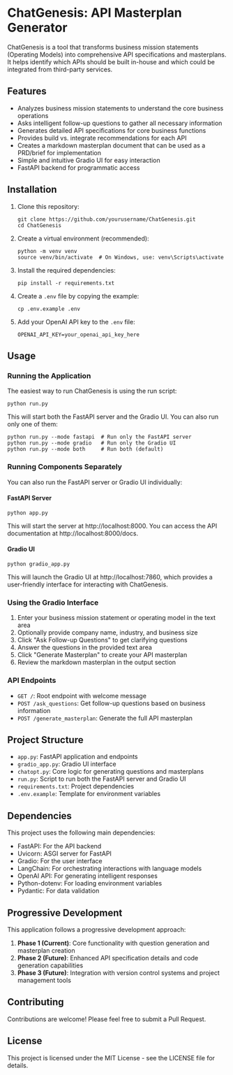 # ChatGenesis: API Masterplan Generator

ChatGenesis is a tool that transforms business mission statements (Operating Models) into comprehensive API specifications and masterplans. It helps identify which APIs should be built in-house and which could be integrated from third-party services.

## Features

- Analyzes business mission statements to understand the core business operations
- Asks intelligent follow-up questions to gather all necessary information
- Generates detailed API specifications for core business functions
- Provides build vs. integrate recommendations for each API
- Creates a markdown masterplan document that can be used as a PRD/brief for implementation
- Simple and intuitive Gradio UI for easy interaction
- FastAPI backend for programmatic access

## Installation

1. Clone this repository:
   ```
   git clone https://github.com/yourusername/ChatGenesis.git
   cd ChatGenesis
   ```

2. Create a virtual environment (recommended):
   ```
   python -m venv venv
   source venv/bin/activate  # On Windows, use: venv\Scripts\activate
   ```

3. Install the required dependencies:
   ```
   pip install -r requirements.txt
   ```

4. Create a `.env` file by copying the example:
   ```
   cp .env.example .env
   ```

5. Add your OpenAI API key to the `.env` file:
   ```
   OPENAI_API_KEY=your_openai_api_key_here
   ```

## Usage

### Running the Application

The easiest way to run ChatGenesis is using the run script:

```
python run.py
```

This will start both the FastAPI server and the Gradio UI. You can also run only one of them:

```
python run.py --mode fastapi  # Run only the FastAPI server
python run.py --mode gradio   # Run only the Gradio UI
python run.py --mode both     # Run both (default)
```

### Running Components Separately

You can also run the FastAPI server or Gradio UI individually:

#### FastAPI Server

```
python app.py
```

This will start the server at http://localhost:8000. You can access the API documentation at http://localhost:8000/docs.

#### Gradio UI

```
python gradio_app.py
```

This will launch the Gradio UI at http://localhost:7860, which provides a user-friendly interface for interacting with ChatGenesis.

### Using the Gradio Interface

1. Enter your business mission statement or operating model in the text area
2. Optionally provide company name, industry, and business size
3. Click "Ask Follow-up Questions" to get clarifying questions
4. Answer the questions in the provided text area
5. Click "Generate Masterplan" to create your API masterplan
6. Review the markdown masterplan in the output section

### API Endpoints

- `GET /`: Root endpoint with welcome message
- `POST /ask_questions`: Get follow-up questions based on business information
- `POST /generate_masterplan`: Generate the full API masterplan

## Project Structure

- `app.py`: FastAPI application and endpoints
- `gradio_app.py`: Gradio UI interface
- `chatopt.py`: Core logic for generating questions and masterplans
- `run.py`: Script to run both the FastAPI server and Gradio UI
- `requirements.txt`: Project dependencies
- `.env.example`: Template for environment variables

## Dependencies

This project uses the following main dependencies:

- FastAPI: For the API backend
- Uvicorn: ASGI server for FastAPI
- Gradio: For the user interface
- LangChain: For orchestrating interactions with language models
- OpenAI API: For generating intelligent responses
- Python-dotenv: For loading environment variables
- Pydantic: For data validation

## Progressive Development

This application follows a progressive development approach:

1. **Phase 1 (Current)**: Core functionality with question generation and masterplan creation
2. **Phase 2 (Future)**: Enhanced API specification details and code generation capabilities
3. **Phase 3 (Future)**: Integration with version control systems and project management tools

## Contributing

Contributions are welcome! Please feel free to submit a Pull Request.

## License

This project is licensed under the MIT License - see the LICENSE file for details. 